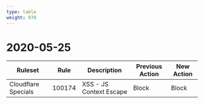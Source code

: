 ```yaml
---
type: table
weight: 970
---
```


# 2020-05-25

<TableWrap><table style="width: 100%">

<thead>
  <tr>
    <th>Ruleset</th>
    <th>Rule</th>
    <th>Description</th>
    <th>Previous Action</th>
    <th>New Action</th>
  </tr>
</thead>
<tbody>
  <tr>
    <td>Cloudflare Specials</td>
    <td>100174</td>
    <td>XSS - JS Context Escape</td>
    <td>Block</td>
    <td>Block</td>
  </tr>
</tbody>

</table></TableWrap>
